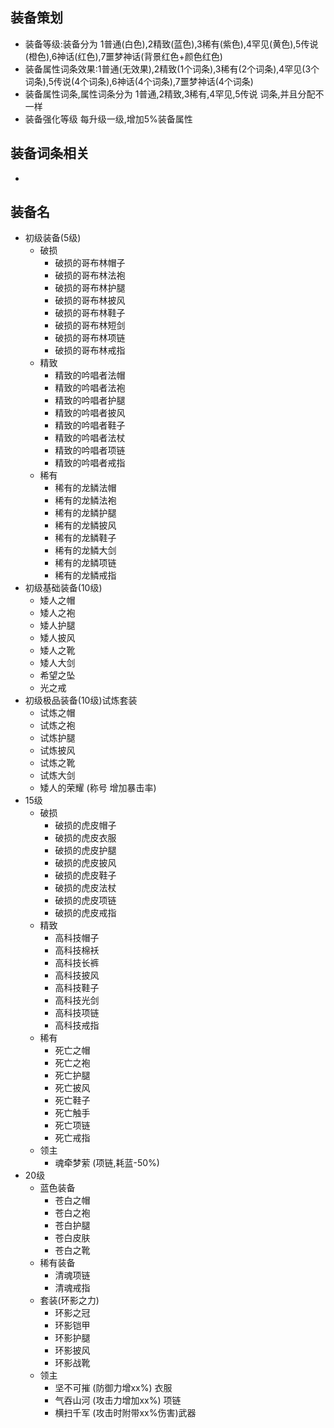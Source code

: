 ## 装备策划
- 装备等级:装备分为 1普通(白色),2精致(蓝色),3稀有(紫色),4罕见(黄色),5传说(橙色),6神话(红色),7噩梦神话(背景红色+颜色红色) 
- 装备属性词条效果:1普通(无效果),2精致(1个词条),3稀有(2个词条),4罕见(3个词条),5传说(4个词条),6神话(4个词条),7噩梦神话(4个词条)
- 装备属性词条,属性词条分为 1普通,2精致,3稀有,4罕见,5传说 词条,并且分配不一样
- 装备强化等级 每升级一级,增加5%装备属性


## 装备词条相关
- 

## 装备名
- 初级装备(5级)
    - 破损
        - 破损的哥布林帽子
        - 破损的哥布林法袍
        - 破损的哥布林护腿
        - 破损的哥布林披风
        - 破损的哥布林鞋子
        - 破损的哥布林短剑
        - 破损的哥布林项链
        - 破损的哥布林戒指
    - 精致
        - 精致的吟唱者法帽
        - 精致的吟唱者法袍
        - 精致的吟唱者护腿
        - 精致的吟唱者披风
        - 精致的吟唱者鞋子
        - 精致的吟唱者法杖
        - 精致的吟唱者项链
        - 精致的吟唱者戒指
    - 稀有
        - 稀有的龙鳞法帽
        - 稀有的龙鳞法袍
        - 稀有的龙鳞护腿
        - 稀有的龙鳞披风
        - 稀有的龙鳞鞋子
        - 稀有的龙鳞大剑
        - 稀有的龙鳞项链
        - 稀有的龙鳞戒指
- 初级基础装备(10级)
    - 矮人之帽
    - 矮人之袍
    - 矮人护腿
    - 矮人披风
    - 矮人之靴
    - 矮人大剑
    - 希望之坠
    - 光之戒
- 初级极品装备(10级)试炼套装
    - 试炼之帽
    - 试炼之袍
    - 试炼护腿
    - 试炼披风
    - 试炼之靴
    - 试炼大剑
    - 矮人的荣耀 (称号 增加暴击率)
- 15级
    - 破损
        - 破损的虎皮帽子
        - 破损的虎皮衣服
        - 破损的虎皮护腿
        - 破损的虎皮披风
        - 破损的虎皮鞋子
        - 破损的虎皮法杖
        - 破损的虎皮项链
        - 破损的虎皮戒指
    - 精致
        - 高科技帽子
        - 高科技棉袄
        - 高科技长裤
        - 高科技披风
        - 高科技鞋子
        - 高科技光剑
        - 高科技项链
        - 高科技戒指
    - 稀有
        - 死亡之帽
        - 死亡之袍
        - 死亡护腿
        - 死亡披风
        - 死亡鞋子
        - 死亡触手
        - 死亡项链
        - 死亡戒指
    - 领主
        - 魂牵梦萦 (项链,耗蓝-50%)
- 20级
    - 蓝色装备
        - 苍白之帽
        - 苍白之袍
        - 苍白护腿
        - 苍白皮肤
        - 苍白之靴
    - 稀有装备
        - 清魂项链
        - 清魂戒指
    - 套装(环影之力)
        - 环影之冠
        - 环影铠甲
        - 环影护腿
        - 环影披风
        - 环影战靴
    - 领主
        - 坚不可摧 (防御力增xx%) 衣服
        - 气吞山河 (攻击力增加xx%) 项链
        - 横扫千军 (攻击时附带xx%伤害)武器
